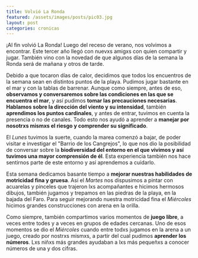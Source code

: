 ```yaml
---
title: Volvió La Ronda
featured: /assets/images/posts/pic03.jpg
layout: post
categories: cronicas
---
```


¡Al fin volvió La Ronda! Luego del receso de verano, nos volvimos a encontrar. Este tercer año llegó con nuevxs amigxs con quien compartir y jugar. También vino con la novedad de que algunos días de la semana la Ronda será de mañana y otros de tarde.

Debido a que tocaron días de calor, decidimos que todos los encuentros de la semana sean en distintos puntos de la playa. Pudimos jugar bastante en el mar y con la tablas de barrenar. Aunque como siempre, antes de eso, **observamos y conversaremos sobre las condiciones en las que se encuentra el mar**, y así pudimos **tomar las precauciones necesarias**. **Hablamos sobre la dirección del viento y su intensidad**, también **aprendimos los puntos cardinales**, y antes de entrar, tuvimos en cuenta la presencia o no de canales. Todo esto nos ayudó a aprender a **manejar por nosotrxs mismxs el riesgo y comprender su significado**.

El *Lunes* tuvimos la suerte, cuando la marea comenzó a bajar, de poder visitar e investigar el "Barrio de los Cangrejos", lo que nos dio la posibilidad de conversar sobre la **biodiversidad del entorno en el que vivimos y así tuvimos una mayor comprensión de él**. Esta experiencia también nos hace sentirnos parte de este entorno y así aprendemos a cuidarlo.

Esta semana dedicamos basante tiempo a **mejorar nuestras habilidades de motricidad fina y gruesa**. Así el *Martes* nos dispusimos a pintar con acuarelas y pinceles que trajeron lxs acompañantes e hicimos hermosos dibujos, también jugamos y trepamos en las piedras de la playa, en la bajada del Faro. Para seguir mejorando nuestra motricidad fina el *Miércoles* hicimos grandes construcciones con arena en la orilla.

Como siempre, también compartimos varios momentos de **juego libre**, a veces entre todes y a veces en grupos de edades cercanas. Uno de esos momentos se dio el *Miércoles* cuando entre todxs jugamos en la arena a un juego, creado por nostrxs mismxs, a partir del cual pudimos **aprender los números**. Lxs niñxs más grandes ayudaban a lxs más pequeñxs a conocer números de una y dos cifras.

